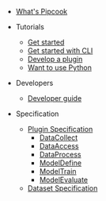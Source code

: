- [What's Pipcook](/README.md)

- Tutorials

  - [Get started](/tutorials/get-started.md)
  - [Get started with CLI](/tutorials/get-started-with-cli.md)
  - [Develop a plugin](/tutorials/how-to-develop-a-plugin.md)
  - [Want to use Python](/tutorials/want-to-use-python.md)

- Developers

  - [Developer guide](/devel/developer-guide.md)

- Specification

  - [Plugin Specification](/spec/plugin.md)
    - [DataCollect](/spec/plugin/0-data-collect.md)
    - [DataAccess](/spec/plugin/1-data-access.md)
    - [DataProcess](/spec/plugin/2-data-process.md)
    - [ModelDefine](/spec/plugin/3-model-define.md)
    - [ModelTrain](/spec/plugin/4-model-train.md)
    - [ModelEvaluate](/spec/plugin/5-model-evaluate.md)
  - [Dataset Specification](/spec/dataset.md)
